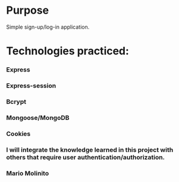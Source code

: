 # Purpose
Simple sign-up/log-in application.
# Technologies practiced:
### Express
### Express-session
### Bcrypt
### Mongoose/MongoDB
### Cookies

### I will integrate the knowledge learned in this project with others that require user authentication/authorization.
### Mario Molinito
